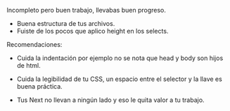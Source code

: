 Incompleto pero buen trabajo, llevabas buen progreso.

- Buena estructura de tus archivos.
- Fuiste de los pocos que aplico height en los selects.

Recomendaciones:

- Cuida la indentación por ejemplo no se nota que head y body son hijos de html.

- Cuida la legibilidad de tu CSS, un espacio entre el selector y la llave es buena práctica.

- Tus Next no llevan a ningún lado y eso le quita valor a tu trabajo.
